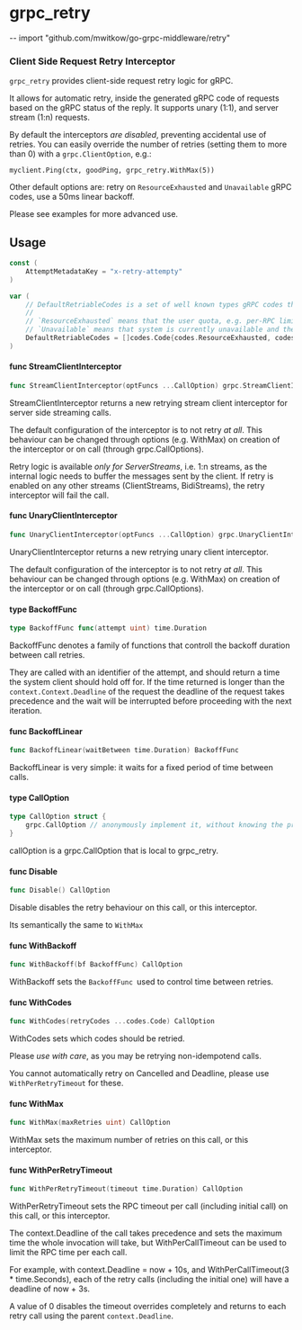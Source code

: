 # grpc_retry
--
    import "github.com/mwitkow/go-grpc-middleware/retry"

### Client Side Request Retry Interceptor

`grpc_retry` provides client-side request retry logic for gRPC.

It allows for automatic retry, inside the generated gRPC code of requests based
on the gRPC status of the reply. It supports unary (1:1), and server stream
(1:n) requests.

By default the interceptors *are disabled*, preventing accidental use of
retries. You can easily override the number of retries (setting them to more
than 0) with a `grpc.ClientOption`, e.g.:

    myclient.Ping(ctx, goodPing, grpc_retry.WithMax(5))

Other default options are: retry on `ResourceExhausted` and `Unavailable` gRPC
codes, use a 50ms linear backoff.

Please see examples for more advanced use.

## Usage

```go
const (
	AttemptMetadataKey = "x-retry-attempty"
)
```

```go
var (
	// DefaultRetriableCodes is a set of well known types gRPC codes that should be retri-able.
	//
	// `ResourceExhausted` means that the user quota, e.g. per-RPC limits, have been reached.
	// `Unavailable` means that system is currently unavailable and the client should retry again.
	DefaultRetriableCodes = []codes.Code{codes.ResourceExhausted, codes.Unavailable}
)
```

#### func  StreamClientInterceptor

```go
func StreamClientInterceptor(optFuncs ...CallOption) grpc.StreamClientInterceptor
```
StreamClientInterceptor returns a new retrying stream client interceptor for
server side streaming calls.

The default configuration of the interceptor is to not retry *at all*. This
behaviour can be changed through options (e.g. WithMax) on creation of the
interceptor or on call (through grpc.CallOptions).

Retry logic is available *only for ServerStreams*, i.e. 1:n streams, as the
internal logic needs to buffer the messages sent by the client. If retry is
enabled on any other streams (ClientStreams, BidiStreams), the retry interceptor
will fail the call.

#### func  UnaryClientInterceptor

```go
func UnaryClientInterceptor(optFuncs ...CallOption) grpc.UnaryClientInterceptor
```
UnaryClientInterceptor returns a new retrying unary client interceptor.

The default configuration of the interceptor is to not retry *at all*. This
behaviour can be changed through options (e.g. WithMax) on creation of the
interceptor or on call (through grpc.CallOptions).

#### type BackoffFunc

```go
type BackoffFunc func(attempt uint) time.Duration
```

BackoffFunc denotes a family of functions that controll the backoff duration
between call retries.

They are called with an identifier of the attempt, and should return a time the
system client should hold off for. If the time returned is longer than the
`context.Context.Deadline` of the request the deadline of the request takes
precedence and the wait will be interrupted before proceeding with the next
iteration.

#### func  BackoffLinear

```go
func BackoffLinear(waitBetween time.Duration) BackoffFunc
```
BackoffLinear is very simple: it waits for a fixed period of time between calls.

#### type CallOption

```go
type CallOption struct {
	grpc.CallOption // anonymously implement it, without knowing the private fields.
}
```

callOption is a grpc.CallOption that is local to grpc_retry.

#### func  Disable

```go
func Disable() CallOption
```
Disable disables the retry behaviour on this call, or this interceptor.

Its semantically the same to `WithMax`

#### func  WithBackoff

```go
func WithBackoff(bf BackoffFunc) CallOption
```
WithBackoff sets the `BackoffFunc `used to control time between retries.

#### func  WithCodes

```go
func WithCodes(retryCodes ...codes.Code) CallOption
```
WithCodes sets which codes should be retried.

Please *use with care*, as you may be retrying non-idempotend calls.

You cannot automatically retry on Cancelled and Deadline, please use
`WithPerRetryTimeout` for these.

#### func  WithMax

```go
func WithMax(maxRetries uint) CallOption
```
WithMax sets the maximum number of retries on this call, or this interceptor.

#### func  WithPerRetryTimeout

```go
func WithPerRetryTimeout(timeout time.Duration) CallOption
```
WithPerRetryTimeout sets the RPC timeout per call (including initial call) on
this call, or this interceptor.

The context.Deadline of the call takes precedence and sets the maximum time the
whole invocation will take, but WithPerCallTimeout can be used to limit the RPC
time per each call.

For example, with context.Deadline = now + 10s, and WithPerCallTimeout(3 *
time.Seconds), each of the retry calls (including the initial one) will have a
deadline of now + 3s.

A value of 0 disables the timeout overrides completely and returns to each retry
call using the parent `context.Deadline`.
